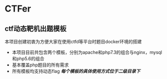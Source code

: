 # CTFer
## ctf动态靶机出题模板

本项目创建初衷为方便大家在使用ctfd等平台时题目docker环境的搭建

- 本项目目前共包含两个模板，分别为apache和php7.3的组合与nginx，mysql和php5.6的组合
- 基本覆盖php题目的所有需求
- 所有模板均支持动态flag
***每个模板的具体使用方式位于二级目录下***
